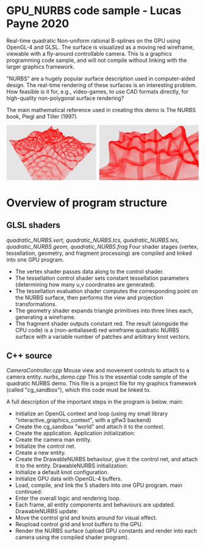 GPU_NURBS    code sample - Lucas Payne 2020
================================================================================
Real-time quadratic Non-uniform rational B-splines on the GPU using OpenGL-4 and GLSL.
The surface is visualized as a moving red wireframe, viewable with a fly-around
controllable camera. This is a graphics programming code sample, and will not
compile without linking with the larger graphics framework.

"NURBS" are a hugely popular surface description used in computer-aided design.
The real-time rendering of these surfaces is an interesting problem.
How feasible is it for, e.g., video-games, to use CAD formats directly,
for high-quality non-polygonal surface rendering?

The main mathematical reference used in creating this demo is
    The NURBS book, Piegl and Tiller (1997).

![tessellation](https://github.com/LucasPayne/GPU_NURBS_code_sample/blob/main/images/tessellation.png?raw=true)

Overview of program structure
================================================================================
GLSL shaders
--------------------------------------------------------------------------------
*quadratic_NURBS.vert, quadratic_NURBS.tcs, quadratic_NURBS.tes, quadratic_NURBS.geom, quadratic_NURBS.frag*
Four shader stages (vertex, tessellation, geometry, and fragment
processing) are compiled and linked into one GPU program.
- The vertex shader passes data along to the control shader.
- The tessellation control shader sets constant tessellation parameters
 (determining how many u,v coordinates are generated).
- The tessellation evaluation shader computes the corresponding point on
 the NURBS surface, then performs the view and projection transformations.
- The geometry shader expands triangle primitives into three lines each,
 generating a wireframe.
- The fragment shader outputs constant red.
The result (alongside the CPU code) is a (non-antialiased) red wireframe
quadratic NURBS surface with a variable number of patches and arbitrary
knot vectors.

C++ source
--------------------------------------------------------------------------------
*CameraController.cpp*
Mouse view and movement controls to attach to a camera entity.
*nurbs_demo.cpp*
This is the essential code sample of the quadratic NURBS demo. This file
is a project file for my graphics framework (called "cg_sandbox"), which
this code must be linked to.

A full description of the important steps in the program is below.
main:
- Initialize an OpenGL context and loop (using my small library "interactive_graphics_context", with a glfw3 backend)
- Create the cg_sandbox "world" and attach it to the context.
- Create the application.
Application initialization:
- Create the camera man entity.
- Initialize the control net.
- Create a new entity.
- Create the DrawableNURBS behaviour, give it the control net, and attach it to the entity.
DrawableNURBS initialization:
- Initialize a default knot configuration.
- Initialize GPU data with OpenGL-4 buffers.
- Load, compile, and link the 5 shaders into one GPU program.
main continued:
- Enter the overall logic and rendering loop.
- Each frame, all entity components and behaviours are updated.
DrawableNURBS update:
- Move the control grid and knots around for visual effect.
- Reupload control grid and knot buffers to the GPU.
- Render the NURBS surface (upload GPU constants and render into each camera using the compiled shader program).
